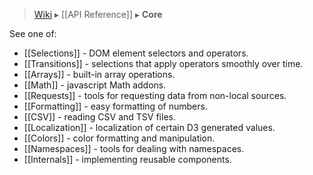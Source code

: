 > [Wiki](Home) ▸ [[API Reference]] ▸ **Core**

See one of:

* [[Selections]] - DOM element selectors and operators.
* [[Transitions]] - selections that apply operators smoothly over time.
* [[Arrays]] - built-in array operations.
* [[Math]] - javascript Math addons.
* [[Requests]] - tools for requesting data from non-local sources.
* [[Formatting]] - easy formatting of numbers.
* [[CSV]] - reading CSV and TSV files.
* [[Localization]] - localization of certain D3 generated values.
* [[Colors]] - color formatting and manipulation.
* [[Namespaces]] - tools for dealing with namespaces.
* [[Internals]] - implementing reusable components.
